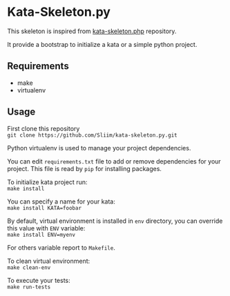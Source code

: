 Kata-Skeleton.py
================

This skeleton is inspired from [kata-skeleton.php](https://github.com/kevinlebrun/kata-skeleton.php) repository.  

It provide a bootstrap to initialize a kata or a simple python project.  

## Requirements

- make  
- virtualenv  

## Usage

First clone this repository  
```git clone https://github.com/Sliim/kata-skeleton.py.git```  

Python virtualenv is used to manage your project dependencies.  

You can edit `requirements.txt` file to add or remove dependencies for your project.
This file is read by `pip` for installing packages.  

To initialize kata project run:  
```make install```  

You can specify a name for your kata:  
```make install KATA=foobar```  

By default, virtual environment is installed in `env` directory, you can override this value with `ENV` variable:  
```make install ENV=myenv```  

For others variable report to `Makefile`.  

To clean virtual environment:  
```make clean-env```  

To execute your tests:  
```make run-tests```  
